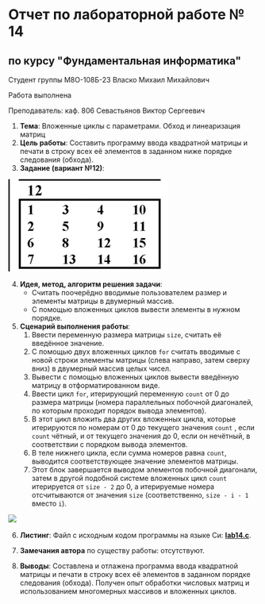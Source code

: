 # Отчет по лабораторной работе № 14
## по курсу "Фундаментальная информатика"

Студент группы М8О-108Б-23 Власко Михаил Михайлович

Работа выполнена

Преподаватель: каф. 806 Севастьянов Виктор Сергеевич

1. **Тема**: Вложенные циклы с параметрами. Обход и линеаризация матриц
2. **Цель работы**: Составить программу ввода квадратной матрицы и печати в строку всех её элементов в заданном ниже
порядке следования (обхода).
3. **Задание (вариант №12)**:

![](img.png)

4. **Идея, метод, алгоритм решения задачи**:
    - Считать поочерёдно вводимые пользователем размер и элементы матрицы в двумерный массив.
    - С помощью вложенных циклов вывести элементы в нужном порядке.
5. **Сценарий выполнения работы**:
   1. Ввести переменную размера матрицы ```size```, считать её введённое значение.
   2. С помощью двух вложенных циклов ```for``` считать вводимые с новой строки элементы матрицы (слева направо, затем
сверху вниз) в двумерный массив целых чисел.
   3. Вывести с помощью вложенных циклов вывести введённую матрицу в отформатированном виде.
   4. Ввести цикл ```for```, итерирующий переменную ```count``` от 0 до размера матрицы (номера параллельных побочной
диагоналей, по которым проходит порядок вывода элементов).
   5. В этот цикл вложить два других вложенных цикла, которые итерируются по номерам от 0 до текущего значения 
```count``` , если ```count``` чётный, и от текущего значения до 0, если он нечётный, в соответствии с порядком вывода 
элементов.
   6. В теле нижнего цикла, если сумма номеров равна ```count```, выводится соответствующее значение элементов матрицы.
   7. Этот блок завершается выводом элементов побочной диагонали, затем в другой подобной системе вложенных цикл
```count``` итерируется от ```size - 2``` до 0, а итерируемые номера отсчитываются от значения ```size```
(соответственно, ```size - i - 1``` вместо ```i```).

![](img_2.png)
   
6. **Листинг**:
Файл с исходным кодом программы на языке Си: **[lab14.c](lab14.c)**.

7. **Замечания автора** по существу работы: отсутствуют.

8. **Выводы**: Составлена и отлажена программа ввода квадратной матрицы и печати в строку всех её 
элементов в заданном порядке следования (обхода). Получен опыт обработки числовых матриц и использованием многомерных
массивов и вложенных циклов.
